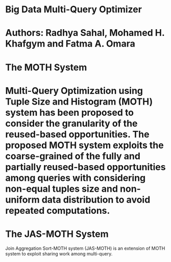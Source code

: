 # Big Data Multi-Query Optimizer
Authors: Radhya Sahal, Mohamed H. Khafgym and Fatma A. Omara
==============================================
The MOTH System
==============================================
Multi-Query Optimization using Tuple Size and Histogram (MOTH) system has been proposed to consider the granularity of the reused-based opportunities. The proposed MOTH system exploits the coarse-grained of the fully and partially reused-based opportunities among queries with considering non-equal tuples size and non-uniform data distribution to avoid repeated computations. 
==============================================
The JAS-MOTH System
==============================================
Join Aggregation Sort-MOTH system (JAS-MOTH) is an extension of MOTH system to exploit sharing work among multi-query.
